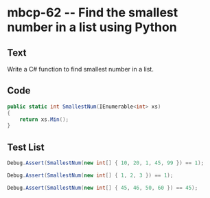 # mbcp-62 -- Find the smallest number in a list using Python

## Text

Write a C# function to find smallest number in a list.

## Code

```csharp
public static int SmallestNum(IEnumerable<int> xs)
{
    return xs.Min();
}
```

## Test List

```csharp
Debug.Assert(SmallestNum(new int[] { 10, 20, 1, 45, 99 }) == 1);
```

```csharp
Debug.Assert(SmallestNum(new int[] { 1, 2, 3 }) == 1);
```

```csharp
Debug.Assert(SmallestNum(new int[] { 45, 46, 50, 60 }) == 45);
```
